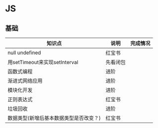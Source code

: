 # JS
## 基础

知识点                                          |说明       |完成情况
------------------------------------------------|-----------|-------
null undefined                                  |红宝书      |       
用setTimeout来实现setInterval                    |先看闭包    |       
函数式编程                                       |进阶       |
渐进式网络应用                                   |进阶       |
模块化开发                                       |进阶       |
正则表达式                                       |红宝书     |
垃圾回收                                         |进阶       |
数据类型(新增后基本数据类型是否改变？)             |红宝书     |
